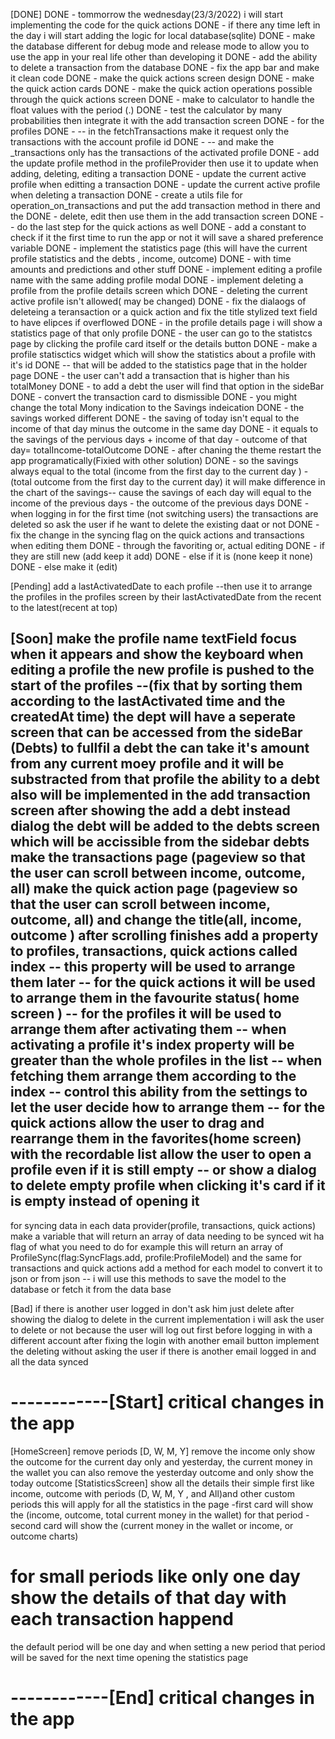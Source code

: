 [DONE]
DONE - tommorrow the wednesday(23/3/2022) i will start implementing the code for the quick actions
DONE - if there any time left in the day i will start adding the logic for local database(sqlite)
DONE - make the database different for debug mode and release mode to allow you to use the app in your real life other than developing it
DONE - add the ability to delete a transaction from the database
DONE - fix the app bar and make it clean code
DONE - make the quick actions screen design
DONE - make the quick action cards
DONE - make the quick action operations possible through the quick actions screen 
DONE - make to calculator to handle the float values with the period (.)
DONE - test the calculator by many probabilities then integrate it with the add transaction screen
DONE - for the profiles
DONE - -- in the fetchTransactions make it request only the transactions with the account profile id
DONE - -- and make the _transactions only has the transactions of the activated profile
DONE - add the update profile method in the profileProvider then use it to update when adding, deleting, editing a transaction
DONE - update the current active profile when editting a transaction 
DONE - update the current active profile when deleting a transaction
DONE - create a utils file for operation_on_transactions and put the add transaction method in there and the 
DONE - delete, edit then use them in the add transaction screen
DONE -- do the last step for the quick actions as well
DONE - add a constant to check if it the first time to run the app or not it will save a shared preference variable
DONE - implement the statistics page (this will have the current profile statistics and the debts , income, outcome)
DONE - with time amounts and predictions and other stuff
DONE - implement editing a profile name with the same adding profile modal
DONE - implement deleting a profile from the profile details screen which
DONE - deleting the current active profile isn't allowed( may be changed)
DONE - fix the dialaogs of deleteing a teransaction or a quick action and fix the title stylized text field to have elipces if overflowed
DONE - in the profile details page i will show a statistics page of that only profile
DONE - the user can go to the statistcs page by clicking the profile card itself or the details button
DONE - make a profile statisctics widget which will show the statistics about a profile with it's id
DONE -- that will be added to the statistics page that in the holder page
DONE - the user can't add a transaction that is higher than his totalMoney
DONE - to add a debt the user will find that option in the sideBar 
DONE - convert the transaction card to dismissible
DONE - you might change the total Mony indication to the Savings indeication
DONE - the savings worked different 
DONE - the saving of today isn't equal to the income of that day minus the outcome in the same day 
DONE - it equals to the savings of the pervious days + income of that day - outcome of that day= totalIncome-totalOutcome
DONE - after chaning the theme restart the app programatically(Fixied with other solution)
DONE - so the savings always equal to the total (income from the first day to the current day ) - (total outcome from the first day to the current day) it will make difference in the chart of the savings-- cause the savings of each day will equal to the income of the previous days - the outcome of the previous days
DONE - when logging in for the first time (not switching users) the transactions are deleted so ask the user if he want to delete the existing daat or not
DONE - fix the change in the syncing flag on the quick actions and transactions when editing them
DONE - through the favoriting or, actual editing
DONE - if they are still new (add keep it add)
DONE - else if it is (none keep it none)
DONE - else make it (edit)



[Pending]
add a lastActivatedDate to each profile 
--then use it to arrange the profiles in the profiles screen by their lastActivatedDate from the recent to the latest(recent at top)
 





[Soon]
make the profile name textField focus when it appears and show the keyboard
when editing a profile the new profile is pushed to the start of the profiles
--(fix that by sorting them according to the lastActivated time and the createdAt time)
the dept will have a seperate screen that can be accessed from the sideBar (Debts)
to fullfil a debt the can take it's amount from any current moey profile and it will be substracted from that profile
the ability to a debt also will be implemented in the add transaction screen after showing the add a debt instead dialog the debt will be added to the debts screen which will be accissible from the sidebar debts
make the transactions page (pageview so that the user can scroll between income, outcome, all) 
make the quick action page (pageview so that the user can scroll between income, outcome, all)
and change the title(all, income, outcome ) after scrolling finishes
add a property to profiles, transactions, quick actions called index
-- this property will be used to arrange them later 
-- for the quick actions it will  be used to arrange them in the favourite status( home screen )
-- for the profiles it will be used to arrange them after activating them 
-- when activating a profile it's index property will be greater than the whole profiles in the list
-- when fetching them arrange them according to the index 
-- control this ability from the settings to let the user decide how to arrange them 
-- for the quick actions allow the user to drag and rearrange them in the favorites(home screen) with the recordable list
allow the user to open a profile even if it is still empty 
-- or show a dialog to delete empty profile when clicking  it's card if it is empty instead of opening it 
----------------------------------
for syncing data
in each data provider(profile, transactions, quick actions)
make a variable that will return an array of data needing to be synced wit ha flag of what you need to do
for example this will return an array of ProfileSync(flag:SyncFlags.add, profile:ProfileModel)
and the same for transactions and quick actions
add a method for each model to convert it to json or from json
-- i will use this methods to save the model to the database or fetch it from the data base




[Bad]
if there is another user logged in don't ask him just delete after showing the dialog to delete 
in the current implementation i will ask the user to delete or not
because the user will log out first before logging in with a different account
after fixing the login with another email button implement the deleting without asking the user if there is another email logged in and all the data synced






# ------------[Start] critical changes in the app 
[HomeScreen] remove periods [D, W, M, Y]
remove the income
only show the outcome for the current day only and yesterday, the current money in the wallet
you can also remove the yesterday outcome and only show the today outcome 
[StatisticsScreen]
show all the details their
simple first like income, outcome with periods (D, W, M, Y , and All)and other custom periods 
this will apply for all the statistics in the page
-first card will show the (income, outcome, total current money in the wallet) for that period
-second card will show the (current money in the wallet or income, or outcome charts) 
# for small periods like only one day show the details of that day with each transaction happend
the default period will be one day and when setting a new period that period will be saved for the next time opening the statistics page

# ------------[End] critical changes in the app 



